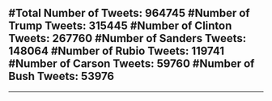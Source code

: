 #Total Number of Tweets: 964745 
#Number of Trump Tweets: 315445
#Number of Clinton Tweets: 267760
#Number of Sanders Tweets: 148064
#Number of Rubio Tweets: 119741
#Number of Carson Tweets: 59760
#Number of Bush Tweets: 53976
---
---
